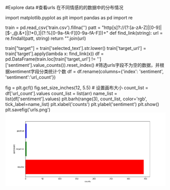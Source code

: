 #Explore data
#查看urls 在不同情感的的数据中的分布情况

import matplotlib.pyplot as plt
import pandas as pd
import re

train = pd.read_csv('train.csv').fillna('')
patt = "http[s]?://(?:[a-zA-Z]|[0-9]|[$-_@.&+]|[!*\(\),]|(?:%[0-9a-fA-F][0-9a-fA-F]))+"
def find_link(string):
    url = re.findall(patt, string)
    return "".join(url)

train["target"] = train['selected_text'].str.lower()
train['target_url'] = train['target'].apply(lambda x: find_link(x))
df = pd.DataFrame(train.loc[train['target_url'] != '']['sentiment'].value_counts()).reset_index()  #筛选urls字段不为空的数据，并根据sentiment字段分类统计个数
df = df.rename(columns={'index': 'sentiment', 'sentiment':'url_count'})

fig = plt.gcf()
fig.set_size_inches(12, 5.5)   # 设置画布大小
count_list = df['url_count'].values
count_list = list(arr)
name_list = list(df['sentiment'].values)
plt.barh(range(3), count_list, color='rgb', tick_label=name_list)
plt.xlabel('counts')
plt.ylabel('sentiment')
plt.show()
plt.savefig('urls.png')
![image1](https://github.com/Hanshawn11/Kaggle/blob/master/TweetSentiment/EDA/urls%20(1).png)
